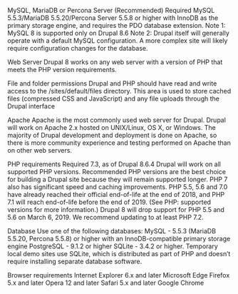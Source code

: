 MySQL, MariaDB or Percona Server (Recommended)
Required MySQL 5.5.3/MariaDB 5.5.20/Percona Server 5.5.8 or higher with InnoDB as the primary storage engine, and requires the PDO database extension.
Note 1: MySQL 8 is supported only on Drupal 8.6 
Note 2: Drupal itself will generally operate with a default MySQL configuration. A more complex site will likely require configuration changes for the database. 

Web Server
Drupal 8 works on any web server with a version of PHP that meets the PHP version requirements.

File and folder permissions
Drupal and PHP should have read and write access to the /sites/default/files directory. This area is used to store cached files (compressed CSS and JavaScript) and any file uploads through the Drupal interface

Apache
Apache is the most commonly used web server for Drupal. Drupal will work on Apache 2.x hosted on UNIX/Linux, OS X, or Windows.
The majority of Drupal development and deployment is done on Apache, so there is more community experience and testing performed on Apache than on other web servers.

PHP requirements
Required 7.3, as of Drupal 8.6.4
Drupal will work on all supported PHP versions. Recommended PHP versions are the best choice for building a Drupal site because they will remain supported longer. PHP 7 also has significant speed and caching improvements. PHP 5.5, 5.6 and 7.0 have already reached their official end-of-life at the end of 2018, and PHP 7.1 will reach end-of-life before the end of 2019. (See PHP: supported versions for more information.) Drupal 8 will drop support for PHP 5.5 and 5.6 on March 6, 2019. We recommend updating to at least PHP 7.2.

Database
Use one of the following databases:
MySQL - 5.5.3 (MariaDB 5.5.20, Percona 5.5.8) or higher with an InnoDB-compatible primary storage engine
PostgreSQL - 9.1.2 or higher
SQLite - 3.4.2 or higher. Temporary local demo sites use SQLite, which is distributed as part of PHP and doesn’t require installing separate database software.

Browser requirements
Internet Explorer 6.x and later
Microsoft Edge
Firefox 5.x and later
Opera 12 and later
Safari 5.x and later
Google Chrome

